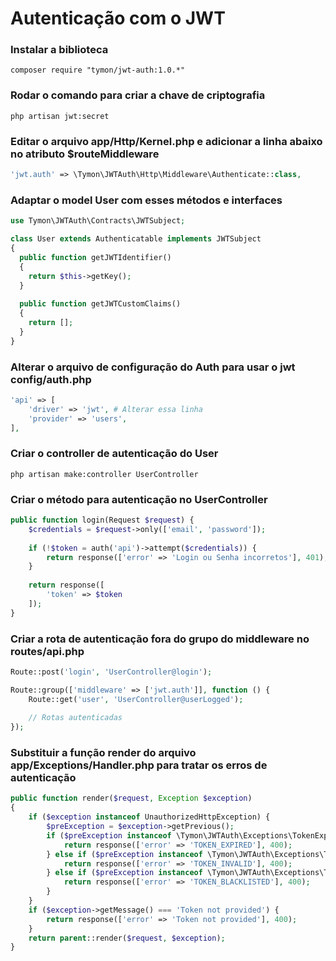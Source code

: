 # Autenticação com o JWT

### Instalar a biblioteca
```
composer require "tymon/jwt-auth:1.0.*"
```

### Rodar o comando para criar a chave de criptografia
```
php artisan jwt:secret
```

### Editar o arquivo app/Http/Kernel.php e adicionar a linha abaixo no atributo $routeMiddleware
```php
'jwt.auth' => \Tymon\JWTAuth\Http\Middleware\Authenticate::class,
```

### Adaptar o model User com esses métodos e interfaces
```php
use Tymon\JWTAuth\Contracts\JWTSubject;

class User extends Authenticatable implements JWTSubject
{
  public function getJWTIdentifier()
  {
    return $this->getKey();
  }
  
  public function getJWTCustomClaims()
  {
    return [];
  }
}
```

### Alterar o arquivo de configuração do Auth para usar o jwt config/auth.php
```php
'api' => [
    'driver' => 'jwt', # Alterar essa linha
    'provider' => 'users',
],
```

### Criar o controller de autenticação do User
```
php artisan make:controller UserController
```

### Criar o método para autenticação no UserController
```php
public function login(Request $request) {
    $credentials = $request->only(['email', 'password']);
    
    if (!$token = auth('api')->attempt($credentials)) {
        return response(['error' => 'Login ou Senha incorretos'], 401);
    }
    
    return response([
        'token' => $token
    ]);
}
```

### Criar a rota de autenticação fora do grupo do middleware no routes/api.php
```php
Route::post('login', 'UserController@login');

Route::group(['middleware' => ['jwt.auth']], function () {
    Route::get('user', 'UserController@userLogged');
    
    // Rotas autenticadas
});
```


### Substituir a função render do arquivo app/Exceptions/Handler.php para tratar os erros de autenticação
```php
public function render($request, Exception $exception)
{
    if ($exception instanceof UnauthorizedHttpException) {
        $preException = $exception->getPrevious();
        if ($preException instanceof \Tymon\JWTAuth\Exceptions\TokenExpiredException) {
            return response(['error' => 'TOKEN_EXPIRED'], 400);
        } else if ($preException instanceof \Tymon\JWTAuth\Exceptions\TokenInvalidException) {
            return response(['error' => 'TOKEN_INVALID'], 400);
        } else if ($preException instanceof \Tymon\JWTAuth\Exceptions\TokenBlacklistedException) {
            return response(['error' => 'TOKEN_BLACKLISTED'], 400);
        }
    }
    if ($exception->getMessage() === 'Token not provided') {
        return response(['error' => 'Token not provided'], 400);
    }
    return parent::render($request, $exception);
}
```
